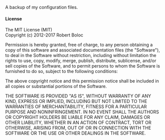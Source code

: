 A backup of my configuration files.

#### License
The MIT License (MIT)  
Copyright (c) 2012-2017 Robert Boloc
 
Permission is hereby granted, free of charge, to any person
obtaining a copy of this software and associated documentation
files (the "Software"), to deal in the Software without 
restriction, including without limitation the rights to use,
copy, modify, merge, publish, distribute, sublicense, and/or
sell copies of the Software, and to permit persons to whom 
the Software is furnished to do so, subject to the following 
conditions:
 
The above copyright notice and this permission notice shall be
included in all copies or substantial portions of the Software.
 
THE SOFTWARE IS PROVIDED "AS IS", WITHOUT WARRANTY OF ANY KIND,
EXPRESS OR IMPLIED, INCLUDING BUT NOT LIMITED TO THE WARRANTIES
OF MERCHANTABILITY, FITNESS FOR A PARTICULAR PURPOSE AND 
NONINFRINGEMENT. IN NO EVENT SHALL THE AUTHORS OR COPYRIGHT 
HOLDERS BE LIABLE FOR ANY CLAIM, DAMAGES OR OTHER LIABILITY, 
WHETHER IN AN ACTION OF CONTRACT, TORT OR OTHERWISE, ARISING 
FROM, OUT OF OR IN CONNECTION WITH THE SOFTWARE OR THE USE OR 
OTHER DEALINGS IN THE SOFTWARE.
